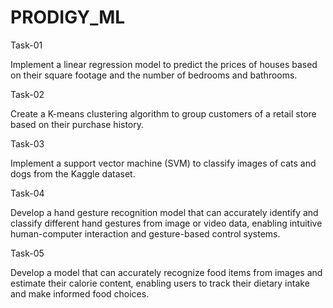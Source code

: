 # PRODIGY_ML

Task-01

Implement a linear regression model to predict the prices of houses based on their square footage and the number of bedrooms and bathrooms.


Task-02

Create a K-means clustering algorithm to group customers of a retail store based on their purchase history.


Task-03

Implement a support vector machine (SVM) to classify images of cats and dogs from the Kaggle dataset.


Task-04

Develop a hand gesture recognition model that can accurately identify and classify different hand gestures from image or video data, enabling intuitive human-computer interaction and gesture-based control systems.


Task-05

Develop a model that can accurately recognize food items from images and estimate their calorie content, enabling users to track their dietary intake and make informed food choices.
